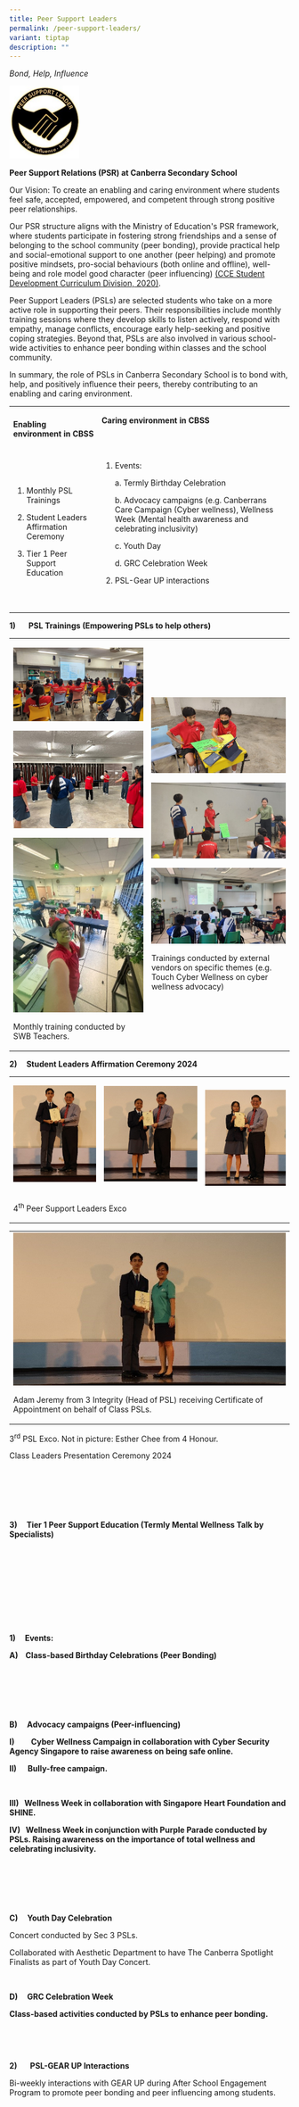 ```yaml
---
title: Peer Support Leaders
permalink: /peer-support-leaders/
variant: tiptap
description: ""
---
```

<p><em>Bond, Help, Influence</em>
</p>
<div class="isomer-image-wrapper">
<img style="width: 25%;" height="auto" width="100%" alt="" src="/images/PSL1.jpg">
</div>
<p><strong>Peer Support Relations (PSR) at Canberra Secondary School</strong>
</p>
<p>Our Vision: To create an enabling and caring environment where students
feel safe, accepted, empowered, and competent through strong positive peer
relationships.</p>
<p>Our PSR structure aligns with the Ministry of Education's PSR framework,
where students participate in fostering strong friendships and a sense
of belonging to the school community (peer bonding), provide practical
help and social-emotional support to one another (peer helping) and promote
positive mindsets, pro-social behaviours (both online and offline), well-being
and role model good character (peer influencing) <a href="https://www.moe.gov.sg/-/media/files/secondary/syllabuses/cce/2021-character-and-citizenship-education-syllabus-secondary.pdf" rel="noopener noreferrer nofollow" target="_blank">(CCE Student Development Curriculum Division, 2020)</a>.</p>
<p></p>
<p>Peer Support Leaders (PSLs) are selected students who take on a more active
role in supporting their peers. Their responsibilities include monthly
training sessions where they develop skills to listen actively, respond
with empathy, manage conflicts, encourage early help-seeking and positive
coping strategies.&nbsp;Beyond that, PSLs are also involved in various
school-wide activities to enhance peer bonding within classes and the school
community.</p>
<p>In summary, the role of PSLs in Canberra Secondary School is to bond with,
help, and positively influence their peers, thereby contributing to an
enabling and caring environment.</p>
<table style="minWidth: 50px">
<colgroup>
<col>
<col>
</colgroup>
<tbody>
<tr>
<td rowspan="1" colspan="1">
<p><strong>Enabling environment in CBSS</strong>
</p>
</td>
<td rowspan="1" colspan="1">
<p><strong>Caring environment in CBSS</strong>
</p>
<p><strong>&nbsp;</strong>
</p>
</td>
</tr>
<tr>
<td rowspan="1" colspan="1">
<ol data-tight="true" class="tight">
<li>
<p>Monthly PSL Trainings</p>
</li>
<li>
<p>Student Leaders Affirmation Ceremony</p>
</li>
<li>
<p>Tier 1 Peer Support Education</p>
</li>
</ol>
</td>
<td rowspan="1" colspan="1">
<ol data-tight="true" class="tight">
<li>
<p>Events:</p>
<p>a. Termly Birthday Celebration</p>
<p>b. Advocacy campaigns (e.g. Canberrans Care Campaign (Cyber wellness),
Wellness Week (Mental health awareness and celebrating inclusivity)</p>
<p>c. Youth Day</p>
<p>d. GRC Celebration Week</p>
</li>
<li>
<p>PSL-Gear UP interactions</p>
</li>
</ol>
<p>&nbsp;</p>
</td>
</tr>
</tbody>
</table>
<p><strong>1)&nbsp;&nbsp;&nbsp;&nbsp;&nbsp;&nbsp; PSL Trainings (Empowering PSLs to help others)</strong>
</p>
<table style="minWidth: 50px">
<colgroup>
<col>
<col>
</colgroup>
<tbody>
<tr>
<td rowspan="1" colspan="1">
<p></p>
<div class="isomer-image-wrapper">
<img style="width: 100%" height="auto" width="100%" alt="" src="/images/PSL2.jpg">
</div>
<p></p>
<div class="isomer-image-wrapper">
<img style="width: 100%" height="auto" width="100%" alt="" src="/images/PSL3.jpg">
</div>
<p></p>
<div class="isomer-image-wrapper">
<img style="width: 100%" height="auto" width="100%" alt="" src="/images/PSL4.jpg">
</div>
<p>Monthly training conducted by SWB Teachers.</p>
</td>
<td rowspan="1" colspan="1">
<p></p>
<div class="isomer-image-wrapper">
<img style="width: 100%" height="auto" width="100%" alt="" src="/images/PSL5.jpg">
</div>
<p></p>
<div class="isomer-image-wrapper">
<img style="width: 100%" height="auto" width="100%" alt="" src="/images/PSL6.jpg">
</div>
<p></p>
<div class="isomer-image-wrapper">
<img style="width: 100%" height="auto" width="100%" alt="" src="/images/PSL7.jpg">
</div>
<p>Trainings conducted by external vendors on specific themes (e.g. Touch
Cyber Wellness on cyber wellness advocacy)</p>
</td>
</tr>
</tbody>
</table>
<p><strong>2)&nbsp;&nbsp;&nbsp;&nbsp; Student Leaders Affirmation Ceremony 2024</strong>
</p>
<table style="minWidth: 75px">
<colgroup>
<col>
<col>
<col>
</colgroup>
<tbody>
<tr>
<td rowspan="1" colspan="1">
<p></p>
<div class="isomer-image-wrapper">
<img style="width: 100%" height="auto" width="100%" alt="" src="/images/PSL8.jpg">
</div>
<p></p>
</td>
<td rowspan="1" colspan="1">
<p></p>
<div class="isomer-image-wrapper">
<img style="width: 100%" height="auto" width="100%" alt="" src="/images/PSL9.jpg">
</div>
<p></p>
</td>
<td rowspan="1" colspan="1">
<p></p>
<div class="isomer-image-wrapper">
<img style="width: 100%" height="auto" width="100%" alt="" src="/images/PSL10.jpg">
</div>
</td>
</tr>
<tr>
<td rowspan="1" colspan="3">
<p>4<sup>th</sup> Peer Support Leaders Exco</p>
</td>
</tr>
</tbody>
</table>
<table style="minWidth: 25px">
<colgroup>
<col>
</colgroup>
<tbody>
<tr>
<td rowspan="1" colspan="1">
<div class="isomer-image-wrapper">
<img style="width: 100%" height="auto" width="100%" alt="" src="/images/PSL11.jpg">
</div>
<p>Adam Jeremy from 3 Integrity (Head of PSL) receiving Certificate of Appointment
on behalf of Class PSLs.</p>
</td>
</tr>
</tbody>
</table>
<p></p>
<p>3<sup>rd</sup> PSL Exco. Not in picture: Esther Chee from 4 Honour.</p>
<p></p>
<p>Class Leaders Presentation Ceremony 2024</p>
<p>
<br>
</p>
<p>&nbsp;</p>
<p>&nbsp;</p>
<p><strong>3)&nbsp;&nbsp;&nbsp;&nbsp; Tier 1 Peer Support Education (Termly Mental Wellness Talk by Specialists)</strong>
</p>
<p>&nbsp;</p>
<p>&nbsp;</p>
<p>
<br>
</p>
<p>&nbsp;</p>
<p>&nbsp;</p>
<p><strong>1)&nbsp;&nbsp;&nbsp;&nbsp; Events:</strong>
</p>
<p><strong>A)&nbsp;&nbsp;&nbsp; Class-based Birthday Celebrations (Peer Bonding)</strong>
</p>
<p></p>
<p>
<br>
</p>
<p>&nbsp;</p>
<p>&nbsp;</p>
<p><strong>B)&nbsp;&nbsp;&nbsp; </strong>&nbsp;<strong>Advocacy campaigns (Peer-influencing)</strong>
</p>
<p></p>
<p><strong>I)&nbsp;&nbsp;&nbsp;&nbsp;&nbsp;&nbsp;&nbsp;&nbsp; Cyber Wellness Campaign in collaboration with Cyber Security Agency Singapore to raise awareness on being safe online.</strong>
</p>
<p></p>
<p><strong>II)&nbsp;&nbsp;&nbsp;&nbsp;&nbsp; Bully-free campaign.</strong>
</p>
<p>&nbsp;</p>
<p><strong>III)&nbsp;&nbsp; Wellness Week in collaboration with Singapore Heart Foundation and SHINE.</strong>
</p>
<p></p>
<p><strong>IV)&nbsp;&nbsp; Wellness Week in conjunction with Purple Parade conducted by PSLs. Raising awareness on the importance of total wellness and celebrating inclusivity.</strong>
</p>
<p>&nbsp;</p>
<p>
<br>
</p>
<p>&nbsp;</p>
<p><strong>C)&nbsp;&nbsp;&nbsp;&nbsp; Youth Day Celebration</strong>
</p>
<p></p>
<p></p>
<p>Concert conducted by Sec 3 PSLs.</p>
<p></p>
<p>Collaborated with Aesthetic Department to have The Canberra Spotlight
Finalists as part of Youth Day Concert.</p>
<p>&nbsp;</p>
<p><strong>D)&nbsp;&nbsp;&nbsp;&nbsp; GRC Celebration Week</strong>
</p>
<p></p>
<p><strong>Class-based activities conducted by PSLs to enhance peer bonding.</strong>
</p>
<p>
<br>
</p>
<p>&nbsp;</p>
<p><strong>2)&nbsp;&nbsp;&nbsp;&nbsp;&nbsp;&nbsp; PSL-GEAR UP Interactions</strong>
</p>
<p></p>
<p>Bi-weekly interactions with GEAR UP during After School Engagement Program
to promote peer bonding and peer influencing among students.</p>